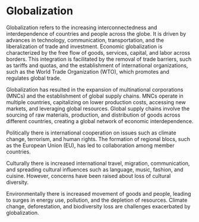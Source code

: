 # Globalization

Globalization refers to the increasing interconnectedness and interdependence of countries and people across the globe. It is driven by advances in technology, communication, transportation, and the liberalization of trade and investment. 
Economic globalization is characterized by the free flow of goods, services, capital, and labor across borders. This integration is facilitated by the removal of trade barriers, such as tariffs and quotas, and the establishment of international organizations, such as the World Trade Organization (WTO), which promotes and regulates global trade.

Globalization has resulted in the expansion of multinational corporations (MNCs) and the establishment of global supply chains. MNCs operate in multiple countries, capitalizing on lower production costs, accessing new markets, and leveraging global resources. Global supply chains involve the sourcing of raw materials, production, and distribution of goods across different countries, creating a global network of economic interdependence.

Politically there is international cooperation on issues such as climate change, terrorism, and human rights. The formation of regional blocs, such as the European Union (EU), has led to collaboration among member countries.

Culturally there is increased international travel, migration, communication, and spreading cultural influences such as language, music, fashion, and cuisine. However, concerns have been raised about loss of cultural diversity.

Environmentally there is increased movement of goods and people, leading to surges in energy use, pollution, and the depletion of resources. Climate change, deforestation, and biodiversity loss are challenges exacerbated by globalization.

